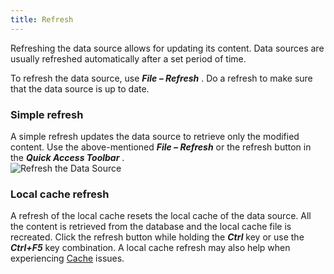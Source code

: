 ```yaml
---
title: Refresh
---
```

Refreshing the data source allows for updating its content. Data sources are usually refreshed automatically after a set period of time.  

To refresh the data source, use ***File – Refresh*** . Do a refresh to make sure that the data source is up to date. 

### Simple refresh 

A simple refresh updates the data source to retrieve only the modified content. Use the above-mentioned ***File – Refresh*** or the refresh button in the ***Quick Access Toolbar*** .  
![Refresh the Data Source](https://webdevolutions.azureedge.net/docs/en/rdm/windows/clip11279.png) 

### Local cache refresh 

A refresh of the local cache resets the local cache of the data source. All the content is retrieved from the database and the local cache file is recreated. Click the refresh button while holding the ***Ctrl*** key or use the ***Ctrl+F5*** key combination. A local cache refresh may also help when experiencing [Cache](/rdm/windows/data-sources/caching/) issues. 

